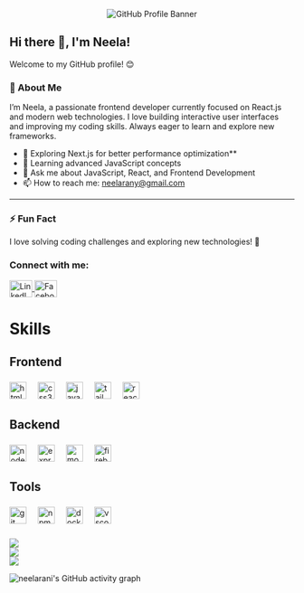 
<p align="center">
  <img src="https://github.com/neelarani/neelarani/blob/main/banner.png" alt="GitHub Profile Banner" />
</p>


## Hi there 👋, I'm Neela!  


Welcome to my GitHub profile! 😊  

### 🚀 About Me  
I’m Neela, a passionate frontend developer currently focused on React.js and modern web technologies. I love building interactive user interfaces and improving my coding skills. Always eager to learn and explore new frameworks.
- 🔭 Exploring Next.js for better performance optimization**  
- 🌱 Learning advanced JavaScript concepts 
- 💬 Ask me about JavaScript, React, and Frontend Development
- 📫 How to reach me: [neelarany@gmail.com](neelarany@gmail.com)


---

### ⚡ Fun Fact  
I love solving coding challenges and exploring new technologies! 🚀


<h3 align="left">Connect with me:</h3>
<p align="left">
  <a href="https://www.linkedin.com/in/neelarani" target="_blank">
    <img align="center" src="https://raw.githubusercontent.com/rahuldkjain/github-profile-readme-generator/master/src/images/icons/Social/linked-in-alt.svg" alt="LinkedIn" height="30" width="40" />
  </a>
  <a href="https://www.facebook.com/neelarani.1" target="_blank">
    <img align="center" src="https://raw.githubusercontent.com/rahuldkjain/github-profile-readme-generator/master/src/images/icons/Social/facebook.svg" alt="Facebook" height="30" width="40" />
  </a>
</p>


<h1>Skills</h1>

###

<h2 align="left">Frontend</h2>

###

<div align="left">
  <img src="https://cdn.jsdelivr.net/gh/devicons/devicon/icons/html5/html5-original.svg" height="30" alt="html5 logo"  />
  <img width="12" />
  <img src="https://cdn.jsdelivr.net/gh/devicons/devicon/icons/css3/css3-original.svg" height="30" alt="css3 logo"  />
  <img width="12" />
  <img src="https://cdn.jsdelivr.net/gh/devicons/devicon/icons/javascript/javascript-original.svg" height="30" alt="javascript logo"  />
  <img width="12" />
  <img src="https://cdn.jsdelivr.net/gh/devicons/devicon/icons/tailwindcss/tailwindcss-original-wordmark.svg" height="30" alt="tailwindcss logo"  />
  <img width="12" />
  <img src="https://cdn.jsdelivr.net/gh/devicons/devicon/icons/react/react-original.svg" height="30" alt="react logo"  />
</div>

###

<h2 align="left">Backend</h2>

###

<div align="left">
  <img src="https://cdn.jsdelivr.net/gh/devicons/devicon/icons/nodejs/nodejs-original.svg" height="30" alt="nodejs logo"  />
  <img width="12" />
  <img src="https://cdn.jsdelivr.net/gh/devicons/devicon/icons/express/express-original.svg" height="30" alt="express logo"  />
  <img width="12" />
  <img src="https://cdn.jsdelivr.net/gh/devicons/devicon/icons/mongodb/mongodb-original.svg" height="30" alt="mongodb logo"  />
  <img width="12" />
  <img src="https://cdn.jsdelivr.net/gh/devicons/devicon/icons/firebase/firebase-plain.svg" height="30" alt="firebase logo"  />
</div>

###

<h2 align="left">Tools</h2>

###

<div align="left">
  <img src="https://cdn.jsdelivr.net/gh/devicons/devicon/icons/git/git-original.svg" height="30" alt="git logo"  />
  <img width="12" />
  <img src="https://cdn.jsdelivr.net/gh/devicons/devicon/icons/npm/npm-original-wordmark.svg" height="30" alt="npm logo"  />
  <img width="12" />
  <img src="https://cdn.jsdelivr.net/gh/devicons/devicon/icons/docker/docker-original.svg" height="30" alt="docker logo"  />
  <img width="12" />
  <img src="https://cdn.jsdelivr.net/gh/devicons/devicon/icons/vscode/vscode-original.svg" height="30" alt="vscode logo"  />
</div>

###

<p >
  <img src="https://github-readme-stats.vercel.app/api?username=lilarani&theme=react&show_icons=true&hide_border=true&count_private=true" />
  <br/>
  <img src="https://github-readme-streak-stats.herokuapp.com/?user=lilarani&theme=react&hide_border=true" />
  <br/>
  <img src="https://github-readme-stats.vercel.app/api/top-langs/?username=lilarani&theme=react&hide_border=true&layout=compact" />
</p>



![neelarani's GitHub activity graph](https://github-readme-activity-graph.vercel.app/graph?username=lilarani&theme=radical)








